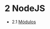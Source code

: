 # 2 NodeJS

- 2.1 [Módulos](./01_modules.md)
<!-- - 2.2 [Eventos](./02_events.md) -->
<!-- - 2.3 [Servidores](./03_servers.md) -->
<!-- - 2.4 [Ficheros](./04_files.md) -->